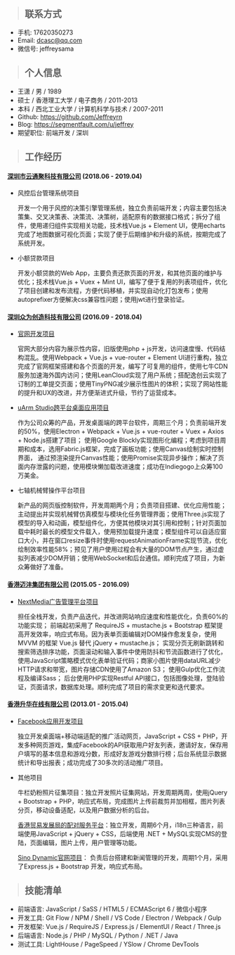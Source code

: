 > ## 联系方式

- 手机: 17620350273
- Email: dcasc@qq.com
- 微信号: jeffreysama

> ## 个人信息

- 王潇 / 男 / 1989
- 硕士 / 香港理工大学 / 电子商务 / 2011-2013
- 本科 / 西北工业大学 / 计算机科学与技术 / 2007-2011
- Github: <https://github.com/Jeffreyrn>
- Blog: <https://segmentfault.com/u/jeffrey>
- 期望职位: 前端开发 / 深圳

> ## 工作经历

#### [深圳市云通聚科技有限公司](http://techsight.cn/about) (2018.06 - 2019.04)

- 风控后台管理系统项目

  开发一个用于风控的决策引擎管理系统，独立负责前端开发；内容主要包括决策集、交叉决策表、决策流、决策树，适配原有的数据接口格式；拆分了组件，使用递归组件实现相关功能，技术栈Vue.js + Element UI，使用echarts完成了地图数据可视化页面；实现了便于后期维护和升级的系统，按期完成了系统开发。

- 小额贷款项目

  开发小额贷款的Web App，主要负责还款页面的开发，和其他页面的维护与优化；技术栈Vue.js + Vuex + Mint UI，编写了便于复用的列表项组件，优化了项目创建和发布流程，方便代码移植，并实现自动化打包发布；使用autoprefixer方便解决css兼容性问题；使用jwt进行登录验证。

#### [深圳众为创造科技有限公司](https://www.ufactory.cc) (2016.09 - 2018.04)

- [官网开发项目](https://www.ufactory.cc)

  官网大部分内容为展示性内容，旧版使用php + js开发，访问速度慢、代码结构混乱。使用Webpack + Vue.js + vue-router + Element UI进行重构，独立完成了官网框架搭建和各个页面的开发，编写了可复用的组件，使用七牛CDN服务加速海外国内访问；使用LeanCloud实现了用户系统；搭配逸创云实现了订制的工单提交页面；使用TinyPNG减少展示性图片的体积；实现了网站性能的提升和UX的改进，并方便渐进式升级，节约了运营成本。

- [uArm Studio跨平台桌面应用项目](https://www.ufactory.cc/#/en/support/)

  作为公司众筹的产品，开发桌面端的跨平台软件，周期三个月；负责前端开发的50%，使用Electron + Webpack + Vue.js + vue-router + Vuex + Axios + Node.js搭建了项目；
  使用Google Blockly实现图形化编程；考虑到项目周期和成本，选用Fabric.js框架，完成了画板功能；使用Canvas绘制实时控制界面，
  通过预渲染提升Canvas性能；使用Promise实现异步操作；解决了页面内存泄露的问题，使用模块懒加载改进速度；成功在Indiegogo上众筹100万美金。

- 七轴机械臂操作平台项目

  新产品的网页版控制软件，开发周期两个月；负责项目搭建、优化应用性能；主动提出并实现机械臂仿真模型与模块化任务管理界面；使用Three.js实现了模型的导入和动画，模型组件化，方便其他模块对其引用和控制；针对页面加载中耗时最长的模型文件载入，使用预加载提升速度；模型组件可以自适应窗口大小，并在窗口resize事件时使用requestAnimationFrame实现节流，优化绘制效率性能58%；预见了用户使用过程会有大量的DOM节点产生，通过虚拟列表减少DOM开销；使用WebSocket和后台通信。顺利完成了项目，为新众筹做好了准备。

#### [香港迈沣集团有限公司](https://www.madmadgroup.com/) (2015.05 - 2016.09)

- [NextMedia广告管理平台项目](http://uat.nextclassified.com/nmadv_admin/)

  担任全栈开发，负责产品迭代，并改进网站响应速度和性能优化，负责60%的功能实现；
  前端起初采用了 RequireJS + mustache.js + Bootstrap 框架提高开发效率，响应式布局。因为表单页面编辑对DOM操作愈发复杂，使用 MVVM 的框架 Vue.js 替代 jQuery + mustache.js；
  实现分页无刷新跳转和搜索筛选排序功能，页面滚动和输入事件中使用防抖和节流函数进行了优化，使用JavaScript策略模式优化表单验证代码；商家小图片使用dataURL减少HTTP请求和带宽，图片存储CDN使用了Amazon S3；
  使用Gulp优化工作流程及编译Sass；
  后台使用PHP实现Restful API接口，包括图像处理，登陆验证，页面请求，数据库处理。顺利完成了项目的需求变更和迭代要求。

#### [香港升华在线有限公司](https://www.youfind.hk/seo-online.html) (2013.01 - 2015.04)

- [Facebook应用开发项目](https://www.facebook.com/istorejw/)

  独立开发桌面端+移动端适配的推广活动网页，JavaScript + CSS + PHP，开发多种网页游戏，集成Facebook的API获取用户好友列表，邀请好友，保存用户填写的基本信息和游戏分数，形成好友游戏分数排行榜；后台系统显示数据统计和导出报表；成功完成了30多次的活动推广项目。

- 其他项目
  
  牛栏奶粉照片征集项目：独立开发照片征集网站，开发周期两周，使用jQuery + Bootstrap + PHP，响应式布局，完成图片上传前裁剪并加相框，图片列表分页，移动设备适配，以及用户数据分析的后台。

  [香港贸易发展局的配对服务平台](http://businessmatching.hktdc.com/en/index.html)：独立开发，周期6个月，i18n三种语言，前端使用JavaScript + jQuery + CSS，后端使用 .NET + MySQL实现CMS的登陆，页面编辑，图片上传，用户管理等功能。

  [Sino Dynamic官网项目](http://www.sinodynamic.com)： 负责后台搭建和新闻管理的开发，周期1个月，采用了Express.js + Bootstrap 开发，响应式布局。

> ## 技能清单

- 前端语言: JavaScript / SaSS / HTML5 / ECMAScript 6 / 微信小程序
- 开发工具: Git Flow / NPM / Shell / VS Code / Electron / Webpack / Gulp 
- 开发框架: Vue.js / RequireJS / Express.js / ElementUI / React / Three.js
- 后端语言: Node.js / PHP / MySQL / Python / .NET / Java
- 测试工具: LightHouse / PageSpeed / YSlow / Chrome DevTools
